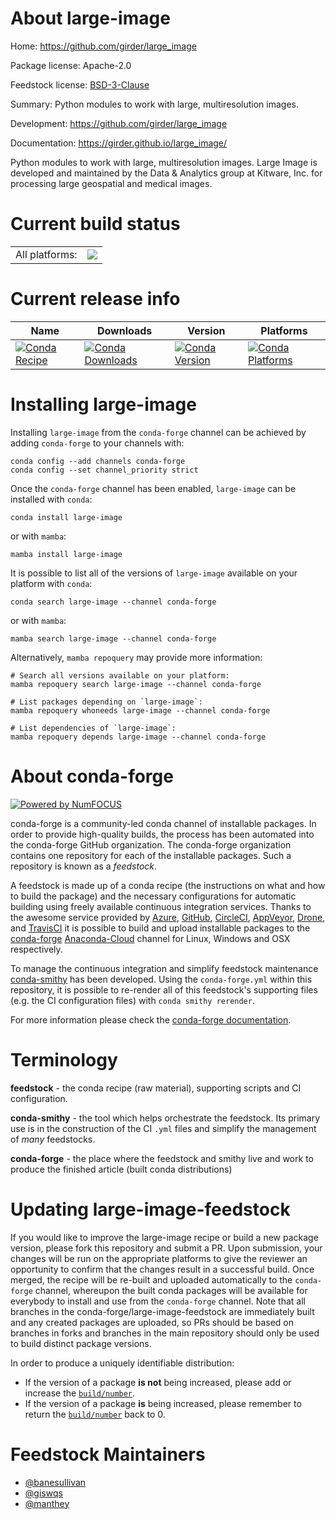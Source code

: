 About large-image
=================

Home: https://github.com/girder/large_image

Package license: Apache-2.0

Feedstock license: [BSD-3-Clause](https://github.com/conda-forge/large-image-feedstock/blob/main/LICENSE.txt)

Summary: Python modules to work with large, multiresolution images.

Development: https://github.com/girder/large_image

Documentation: https://girder.github.io/large_image/

Python modules to work with large, multiresolution images. Large Image is developed and maintained by the Data & Analytics group at Kitware, Inc. for processing large geospatial and medical images.


Current build status
====================


<table><tr><td>All platforms:</td>
    <td>
      <a href="https://dev.azure.com/conda-forge/feedstock-builds/_build/latest?definitionId=14749&branchName=main">
        <img src="https://dev.azure.com/conda-forge/feedstock-builds/_apis/build/status/large-image-feedstock?branchName=main">
      </a>
    </td>
  </tr>
</table>

Current release info
====================

| Name | Downloads | Version | Platforms |
| --- | --- | --- | --- |
| [![Conda Recipe](https://img.shields.io/badge/recipe-large--image-green.svg)](https://anaconda.org/conda-forge/large-image) | [![Conda Downloads](https://img.shields.io/conda/dn/conda-forge/large-image.svg)](https://anaconda.org/conda-forge/large-image) | [![Conda Version](https://img.shields.io/conda/vn/conda-forge/large-image.svg)](https://anaconda.org/conda-forge/large-image) | [![Conda Platforms](https://img.shields.io/conda/pn/conda-forge/large-image.svg)](https://anaconda.org/conda-forge/large-image) |

Installing large-image
======================

Installing `large-image` from the `conda-forge` channel can be achieved by adding `conda-forge` to your channels with:

```
conda config --add channels conda-forge
conda config --set channel_priority strict
```

Once the `conda-forge` channel has been enabled, `large-image` can be installed with `conda`:

```
conda install large-image
```

or with `mamba`:

```
mamba install large-image
```

It is possible to list all of the versions of `large-image` available on your platform with `conda`:

```
conda search large-image --channel conda-forge
```

or with `mamba`:

```
mamba search large-image --channel conda-forge
```

Alternatively, `mamba repoquery` may provide more information:

```
# Search all versions available on your platform:
mamba repoquery search large-image --channel conda-forge

# List packages depending on `large-image`:
mamba repoquery whoneeds large-image --channel conda-forge

# List dependencies of `large-image`:
mamba repoquery depends large-image --channel conda-forge
```


About conda-forge
=================

[![Powered by
NumFOCUS](https://img.shields.io/badge/powered%20by-NumFOCUS-orange.svg?style=flat&colorA=E1523D&colorB=007D8A)](https://numfocus.org)

conda-forge is a community-led conda channel of installable packages.
In order to provide high-quality builds, the process has been automated into the
conda-forge GitHub organization. The conda-forge organization contains one repository
for each of the installable packages. Such a repository is known as a *feedstock*.

A feedstock is made up of a conda recipe (the instructions on what and how to build
the package) and the necessary configurations for automatic building using freely
available continuous integration services. Thanks to the awesome service provided by
[Azure](https://azure.microsoft.com/en-us/services/devops/), [GitHub](https://github.com/),
[CircleCI](https://circleci.com/), [AppVeyor](https://www.appveyor.com/),
[Drone](https://cloud.drone.io/welcome), and [TravisCI](https://travis-ci.com/)
it is possible to build and upload installable packages to the
[conda-forge](https://anaconda.org/conda-forge) [Anaconda-Cloud](https://anaconda.org/)
channel for Linux, Windows and OSX respectively.

To manage the continuous integration and simplify feedstock maintenance
[conda-smithy](https://github.com/conda-forge/conda-smithy) has been developed.
Using the ``conda-forge.yml`` within this repository, it is possible to re-render all of
this feedstock's supporting files (e.g. the CI configuration files) with ``conda smithy rerender``.

For more information please check the [conda-forge documentation](https://conda-forge.org/docs/).

Terminology
===========

**feedstock** - the conda recipe (raw material), supporting scripts and CI configuration.

**conda-smithy** - the tool which helps orchestrate the feedstock.
                   Its primary use is in the construction of the CI ``.yml`` files
                   and simplify the management of *many* feedstocks.

**conda-forge** - the place where the feedstock and smithy live and work to
                  produce the finished article (built conda distributions)


Updating large-image-feedstock
==============================

If you would like to improve the large-image recipe or build a new
package version, please fork this repository and submit a PR. Upon submission,
your changes will be run on the appropriate platforms to give the reviewer an
opportunity to confirm that the changes result in a successful build. Once
merged, the recipe will be re-built and uploaded automatically to the
`conda-forge` channel, whereupon the built conda packages will be available for
everybody to install and use from the `conda-forge` channel.
Note that all branches in the conda-forge/large-image-feedstock are
immediately built and any created packages are uploaded, so PRs should be based
on branches in forks and branches in the main repository should only be used to
build distinct package versions.

In order to produce a uniquely identifiable distribution:
 * If the version of a package **is not** being increased, please add or increase
   the [``build/number``](https://docs.conda.io/projects/conda-build/en/latest/resources/define-metadata.html#build-number-and-string).
 * If the version of a package **is** being increased, please remember to return
   the [``build/number``](https://docs.conda.io/projects/conda-build/en/latest/resources/define-metadata.html#build-number-and-string)
   back to 0.

Feedstock Maintainers
=====================

* [@banesullivan](https://github.com/banesullivan/)
* [@giswqs](https://github.com/giswqs/)
* [@manthey](https://github.com/manthey/)

